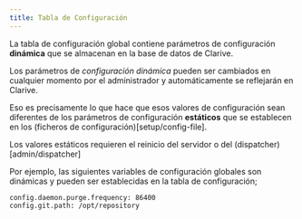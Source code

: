 ```yaml
---
title: Tabla de Configuración
---
```


La tabla de configuración global contiene parámetros de configuración __dinámica__ 
que se almacenan en la base de datos de Clarive.

Los parámetros de _configuración dinámica_ pueden ser cambiados en cualquier
momento por el administrador y automáticamente se reflejarán en Clarive.

Eso es precisamente lo que hace que esos valores de configuración sean diferentes
de los parámetros de configuración __estáticos__ que se establecen en los
(ficheros de configuración)[setup/config-file].

Los valores estáticos requieren el reinicio del servidor o del
 (dispatcher)[admin/dispatcher]

Por ejemplo, las siguientes variables de configuración globales son dinámicas y
pueden ser establecidas en la tabla de configuración;

    config.daemon.purge.frequency: 86400
    config.git.path: /opt/repository

